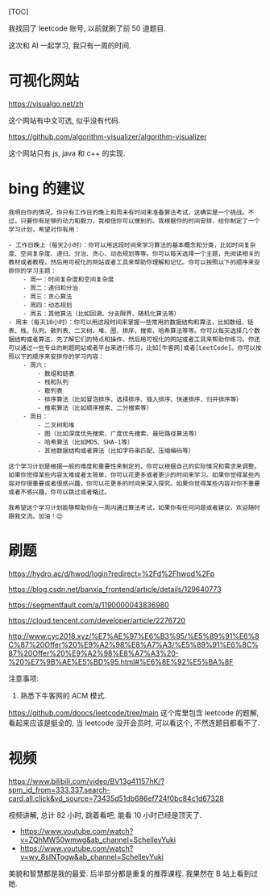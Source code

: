 [TOC]

我找回了 leetcode 账号, 以前就刷了前 50 道题目.

这次和 AI 一起学习, 我只有一周的时间.

# 可视化网站

https://visualgo.net/zh

这个网站有中文可选, 似乎没有代码.

https://github.com/algorithm-visualizer/algorithm-visualizer

这个网站只有 js, java 和 c++ 的实现.

# bing 的建议

```
我明白你的情况，你只有工作日的晚上和周末有时间来准备算法考试，这确实是一个挑战。不过，只要你有足够的动力和毅力，我相信你可以做到的。我根据你的时间安排，给你制定了一个学习计划，希望对你有用：

- 工作日晚上（每天2小时）：你可以用这段时间来学习算法的基本概念和分类，比如时间复杂度、空间复杂度、递归、分治、贪心、动态规划等等。你可以每天选择一个主题，先阅读相关的教材或者教程，然后用可视化的网站或者工具来帮助你理解和记忆。你可以按照以下的顺序来安排你的学习主题：
    - 周一：时间复杂度和空间复杂度
    - 周二：递归和分治
    - 周三：贪心算法
    - 周四：动态规划
    - 周五：其他算法（比如回溯、分支限界、随机化算法等）
- 周末（每天10小时）：你可以用这段时间来掌握一些常用的数据结构和算法，比如数组、链表、栈、队列、散列表、二叉树、堆、图、排序、搜索、哈希算法等等。你可以每天选择几个数据结构或者算法，先了解它们的特点和操作，然后用可视化的网站或者工具来帮助你练习。你还可以通过一些专业的刷题网站或者平台来进行练习，比如[牛客网]或者[LeetCode]。你可以按照以下的顺序来安排你的学习内容：
    - 周六：
        - 数组和链表
        - 栈和队列
        - 散列表
        - 排序算法（比如冒泡排序、选择排序、插入排序、快速排序、归并排序等）
        - 搜索算法（比如顺序搜索、二分搜索等）
    - 周日：
        - 二叉树和堆
        - 图（比如深度优先搜索、广度优先搜索、最短路径算法等）
        - 哈希算法（比如MD5、SHA-1等）
        - 其他数据结构或者算法（比如字符串匹配、压缩编码等）

这个学习计划是根据一般的难度和重要性来制定的，你可以根据自己的实际情况和需求来调整。如果你觉得某些内容太难或者太简单，你可以花更多或者更少的时间来学习。如果你觉得某些内容对你很重要或者很感兴趣，你可以花更多的时间来深入探究。如果你觉得某些内容对你不重要或者不感兴趣，你可以跳过或者略过。

我希望这个学习计划能够帮助你在一周内通过算法考试，如果你有任何问题或者建议，欢迎随时跟我交流。加油！😊
```

# 刷题

https://hydro.ac/d/hwod/login?redirect=%2Fd%2Fhwod%2Fp

https://blog.csdn.net/banxia_frontend/article/details/129640773

https://segmentfault.com/a/1190000043836980

https://cloud.tencent.com/developer/article/2276720

http://www.cyc2018.xyz/%E7%AE%97%E6%B3%95/%E5%89%91%E6%8C%87%20Offer%20%E9%A2%98%E8%A7%A3/%E5%89%91%E6%8C%87%20Offer%20%E9%A2%98%E8%A7%A3%20-%20%E7%9B%AE%E5%BD%95.html#%E6%8E%92%E5%BA%8F

注意事项:

1. 熟悉下牛客网的 ACM 模式.

https://github.com/doocs/leetcode/tree/main
这个库里包含 leetcode 的题解, 看起来应该是挺全的, 当 leetcode 没开会员时, 可以看这个, 不然连题目都看不了.

# 视频

https://www.bilibili.com/video/BV13g41157hK/?spm_id_from=333.337.search-card.all.click&vd_source=73435d51db686ef724f0bc84c1d67328

视频讲解, 总计 82 小时, 跳着看吧, 能看 10 小时已经是顶天了.

- https://www.youtube.com/watch?v=ZQhMW50wmwg&ab_channel=SchelleyYuki
- https://www.youtube.com/watch?v=wy_8sINTogw&ab_channel=SchelleyYuki

美貌和智慧都是我的最爱. 后半部分都是重复的推荐课程. 我果然在 B 站上看到过她.

